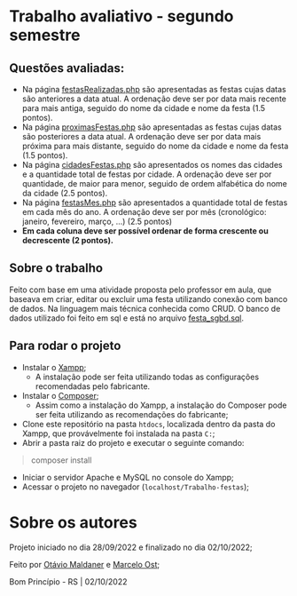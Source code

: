 # Trabalho avaliativo - segundo semestre
## Questões avaliadas:
- Na página [festasRealizadas.php](https://github.com/OtavioMaldaner/Trabalho-festas/blob/main/trabalho_festas/festasRealizadas.php) são apresentadas as festas cujas datas são anteriores a data atual. A ordenação deve ser por data mais recente para mais antiga, seguido do nome da cidade e nome da festa (1.5 pontos).
- Na página [proximasFestas.php](https://github.com/OtavioMaldaner/Trabalho-festas/blob/main/trabalho_festas/proximasFestas.php) são apresentadas as festas cujas datas são posteriores a data atual. A ordenação deve ser por data mais próxima para mais distante, seguido do nome da cidade e nome da festa (1.5 pontos).
- Na página [cidadesFestas.php](https://github.com/OtavioMaldaner/Trabalho-festas/blob/main/trabalho_festas/cidadesFestas.php) são apresentados os nomes das cidades e a quantidade total de festas por cidade. A ordenação deve ser por quantidade, de maior para menor, seguido de ordem alfabética do nome da cidade (2.5 pontos).
- Na página [festasMes.php](https://github.com/OtavioMaldaner/Trabalho-festas/blob/main/trabalho_festas/festasMes.php) são apresentados a quantidade total de festas em cada mês do ano. A ordenação deve ser por mês (cronológico: janeiro, fevereiro, março, ...) (2.5 pontos)
- **Em cada coluna deve ser possível ordenar de forma crescente ou decrescente (2 pontos).**
## Sobre o trabalho
Feito com base em uma atividade proposta pelo professor em aula, que baseava em criar, editar ou excluir uma festa utilizando conexão com banco de dados. Na linguagem mais técnica conhecida como CRUD. O banco de dados utilizado foi feito em sql e está no arquivo [festa_sgbd.sql](https://github.com/OtavioMaldaner/Trabalho-festas/blob/main/trabalho_festas/festa_sgbd.sql).
## Para rodar o projeto
- Instalar o [Xampp](https://www.apachefriends.org/pt_br/index.html);
    - A instalação pode ser feita utilizando todas as configurações recomendadas pelo fabricante.
- Instalar o [Composer](https://getcomposer.org/);
    - Assim como a instalação do Xampp, a instalação do Composer pode ser feita utilizando as recomendações do fabricante;
- Clone este repositório na pasta `htdocs`, localizada dentro da pasta do Xampp, que provávelmente foi instalada na pasta `C:`;
- Abrir a pasta raiz do projeto e executar o seguinte comando:
> composer install
- Iniciar o servidor Apache e  MySQL no console do Xampp;
- Acessar o projeto no navegador (`localhost/Trabalho-festas`);
# Sobre os autores
Projeto iniciado no dia 28/09/2022 e finalizado no dia 02/10/2022; &nbsp;

Feito por [Otávio Maldaner](https://github.com/OtavioMaldaner/) e [Marcelo Ost](https://github.com/marceloost); &nbsp;

Bom Princípio - RS | 02/10/2022


